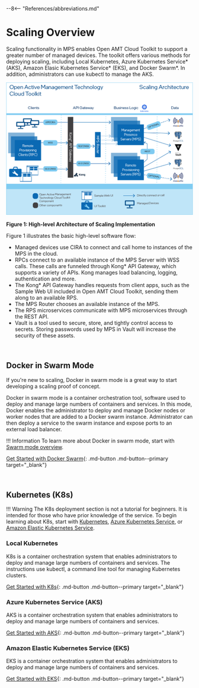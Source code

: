 --8<-- "References/abbreviations.md"

# Scaling Overview
Scaling functionality in MPS enables Open AMT Cloud Toolkit to support a greater number of managed devices. The toolkit offers various methods for deploying scaling, including Local Kubernetes, Azure Kubernetes Service* (AKS), Amazon Elasic Kubernetes Service* (EKS), and Docker Swarm*. In addition, administrators can use kubectl to manage the AKS. 


![../../assets/images/HighLevelArchitectureScaling](../../assets/images/HighLevelArchitectureScaling.png)

**Figure 1: High-level Architecture of Scaling Implementation**

Figure 1 illustrates the basic high-level software flow:

* Managed devices use CIRA to connect and call home to instances of the MPS in the cloud. 
* RPCs connect to an available instance of the MPS Server with WSS calls. These calls are funneled through Kong* API Gateway, which supports a variety of APIs. Kong manages load balancing, logging, authentication and more. 
* The Kong* API Gateway handles requests from client apps, such as the Sample Web UI included in Open AMT Cloud Toolkit, sending them along to an available RPS.
* The MPS Router chooses an available instance of the MPS.
* The RPS microservices communicate with MPS microservices through the REST API. 
* Vault is a tool used to secure, store, and tightly control access to secrets. Storing passwords used by MPS in Vault will increase the security of these assets.

<br>

## Docker in Swarm Mode
If you're new to scaling, Docker in swarm mode is a great way to start developing a scaling proof of concept. 

Docker in swarm mode is a container orchestration tool, software used to deploy and manage large numbers of containers and services. In this mode, Docker enables the administrator to deploy and manage Docker nodes or worker nodes that are added to a Docker swarm instance. Administrator can then deploy a service to the swarm instance and expose ports to an external load balancer.  

!!! Information
    To learn more about Docker in swarm mode, start with [Swarm mode overview](https://docs.docker.com/engine/swarm/).

[Get Started with Docker Swarm](./docker-swarm.md){: .md-button .md-button--primary target="_blank"}

<br>

## Kubernetes (K8s)

!!! Warning
    The K8s deployment section is not a tutorial for beginners. It is intended for those who have prior knowledge of the service. To begin learning about K8s, start with [Kubernetes](https://kubernetes.io/), [Azure Kubernetes Service](https://docs.microsoft.com/en-us/azure/aks/), or [Amazon Elastic Kubernetes Service](https://docs.aws.amazon.com/eks/latest/userguide/getting-started.html).

### Local Kubernetes
K8s is a container orchestration system that enables administrators to deploy and manage large numbers of containers and services. The instructions use kubectl, a command line tool for managing Kubernetes clusters.

[Get Started with K8s](./Kubernetes/deployingk8s.md){: .md-button .md-button--primary target="_blank"}

### Azure Kubernetes Service (AKS)
AKS is a container orchestration system that enables administrators to deploy and manage large numbers of containers and services. 

[Get Started with AKS](./Kubernetes/deployingk8s-aks.md){: .md-button .md-button--primary target="_blank"}

### Amazon Elastic Kubernetes Service (EKS)
EKS is a container orchestration system that enables administrators to deploy and manage large numbers of containers and services. 

[Get Started with EKS](./Kubernetes/deployingk8s-eks.md){: .md-button .md-button--primary target="_blank"}
